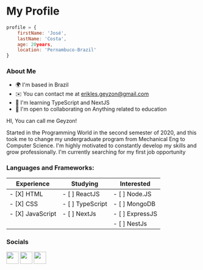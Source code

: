 # My Profile
```JavaScript
profile = {
    firstName: 'José',
    lastName: 'Costa',
    age: 20years,
    location: 'Pernambuco-Brazil'
}
```
### About Me

*   🌍  I'm based in Brazil
*   ✉️  You can contact me at [erikles.geyzon@gmail.com](mailto:erikles.geyzon@gmail.com)
*   🧠  I'm learning TypeScript and NextJS
*   🤝  I'm open to collaborating on Anything related to education

HI, You can call me Geyzon!

Started in the Programming World in the second semester of 2020, and this took me to change my undergraduate program from Mechanical Eng to Computer Science.
I'm highly motivated to constantly develop my skills and grow professionally.
I'm currently searching for my first job opportunity

### Languages and Frameworks:

| Experience            | Studying                  | Interested                |
|   ---------------     |   --------------          |   --------                |
|- [X] HTML             | - [ ] ReactJS             | - [ ] Node.JS             |
|- [X] CSS              | - [ ] TypeScript          | - [ ] MongoDB             |
|- [X] JavaScript       | - [ ] NextJs              | - [ ] ExpressJS           |
|                       |                           | - [ ] NestJs              |


### Socials

<p align="left"> <a href="https://www.github.com/GeyzonErik" target="_blank" rel="noreferrer"><img src="https://raw.githubusercontent.com/danielcranney/readme-generator/main/public/icons/socials/github-dark.svg" width="32" height="32" /></a> <a href="https://www.linkedin.com/in/geyzoncosta" target="_blank" rel="noreferrer"><img src="https://raw.githubusercontent.com/danielcranney/readme-generator/main/public/icons/socials/linkedin.svg" width="32" height="32" /></a> <a href="https://www.twitter.com/Erikles47" target="_blank" rel="noreferrer"><img src="https://raw.githubusercontent.com/danielcranney/readme-generator/main/public/icons/socials/twitter.svg" width="32" height="32" /></a></p>
